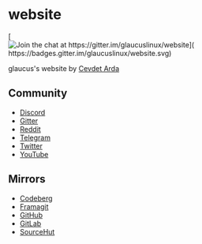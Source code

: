 # website
[![Join the chat at https://gitter.im/glaucuslinux/website](
https://badges.gitter.im/glaucuslinux/website.svg)](
https://gitter.im/glaucuslinux/website?utm_source=badge&utm_medium=badge&utm_campaign=pr-badge&utm_content=badge)

glaucus's website by [Cevdet Arda](https://github.com/cevdetarda/)

## Community
- [Discord](https://discord.gg/nDKNmNc)
- [Gitter](https://gitter.im/glaucuslinux/website)
- [Reddit](https://www.reddit.com/r/glaucus)
- [Telegram](https://t.me/glaucuslinux)
- [Twitter](https://twitter.com/glaucuslinux)
- [YouTube](https://www.youtube.com/@glaucuslinux)

## Mirrors
- [Codeberg](https://codeberg.org/glaucuslinux/website)
- [Framagit](https://framagit.org/glaucuslinux/website)
- [GitHub](https://github.com/glaucuslinux/website)
- [GitLab](https://gitlab.com/glaucuslinux/website)
- [SourceHut](https://git.sr.ht/~glaucuslinux/website)

